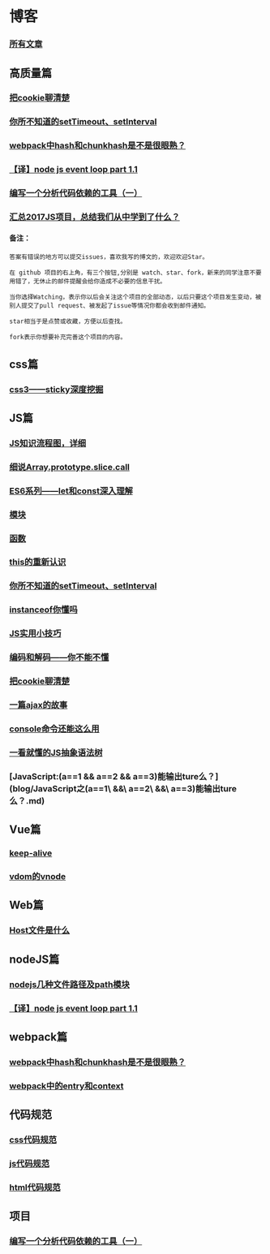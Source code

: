 # 博客
### [所有文章](https://github.com/laihuamin/JS-total/issues)
## 高质量篇
### [把cookie聊清楚](blog/cookie.md)
### [你所不知道的setTimeout、setInterval](blog/定时器和计时器.md)
### [webpack中hash和chunkhash是不是很眼熟？](blog/webpack中hash和chunkhash是不是很眼熟？.md)
### [【译】node js event loop part 1.1](blog/【译】nodeJsEventLoopPart1.1.md)
### [编写一个分析代码依赖的工具（一）](blog/编写一个分析代码依赖的工具（一）.md)
### [汇总2017JS项目，总结我们从中学到了什么？](blog/汇总2017JS项目，总结我们从中学到了什么？.md)

#### 备注：
```
答案有错误的地方可以提交issues，喜欢我写的博文的，欢迎欢迎Star。

在 github 项目的右上角，有三个按钮,分别是 watch、star、fork，新来的同学注意不要用错了，无休止的邮件提醒会给你造成不必要的信息干扰。

当你选择Watching，表示你以后会关注这个项目的全部动态，以后只要这个项目发生变动，被别人提交了pull request、被发起了issue等情况你都会收到邮件通知。

star相当于是点赞或收藏，方便以后查找。

fork表示你想要补充完善这个项目的内容。
```

## css篇
### [css3——sticky深度挖掘](blog/sticky你了解多少.md)
## JS篇
### [JS知识流程图，详细](blog/JS知识总揽.md)
### [细说Array.prototype.slice.call](blog/细说Array.prototype.slice.call.md)
### [ES6系列——let和const深入理解](blog/ES6系列——let和const深入理解.md)
### [模块](blog/模块.md)
### [函数](blog/函数.md)
### [this的重新认识](blog/this的重新认识.md)
### [你所不知道的setTimeout、setInterval](blog/定时器和计时器.md)
### [instanceof你懂吗](blog/instanceof你懂吗.md)
### [JS实用小技巧](blog/js的实用小技巧.md)
### [编码和解码——你不能不懂](blog/编码与解码.md)
### [把cookie聊清楚](blog/cookie.md)
### [一篇ajax的故事](blog/ajax简述.md)
### [console命令还能这么用](blog/console命令还能这么用.md)
### [一看就懂的JS抽象语法树](blog/一看就懂的JS抽象语法树.md)
### [JavaScript:(a==1 && a==2 && a==3)能输出ture么？](blog/JavaScript之\(a\=\=1\ \&\&\ a\=\=2\ \&\&\ a\=\=3\)能输出ture么？.md)
## Vue篇
### [keep-alive](blog/keep-alive.md)
### [vdom的vnode](blog/vdom的vnode.md)
## Web篇
### [Host文件是什么](blog/Host解析.md)
## nodeJS篇
### [nodejs几种文件路径及path模块](blog/nodejs几种文件路径及path模块.md)
### [【译】node js event loop part 1.1](blog/【译】nodeJsEventLoopPart1.1.md)
## webpack篇
### [webpack中hash和chunkhash是不是很眼熟？](blog/webpack中hash和chunkhash是不是很眼熟？.md)
### [webpack中的entry和context](blog/webpack中的entry和context.md)
## 代码规范
### [css代码规范](blog/css代码规范.md)
### [js代码规范](blog/js代码规范.md)
### [html代码规范](blog/html代码规范.md)
## 项目
### [编写一个分析代码依赖的工具（一）](blog/编写一个分析代码依赖的工具（一）.md)
